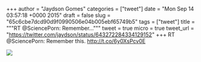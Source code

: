 
+++
author = "Jaydson Gomes"
categories = ["tweet"]
date = "Mon Sep 14 03:57:18 +0000 2015"
draft = false
slug = "65c6cbe7dcd90d9f0990506e04b005ebf65749b5"
tags = ["tweet"]
title = """RT @SciencePorn: Remember..."""
tweet = true
micro = true
tweet_url = "https://twitter.com/jaydson/status/643272284334129152"
+++
RT @SciencePorn: Remember this. http://t.co/6y0XsPcv0E

![](/images/tweet-media/643272284334129152-COz0FoKUYAAN8Cb.jpg)
